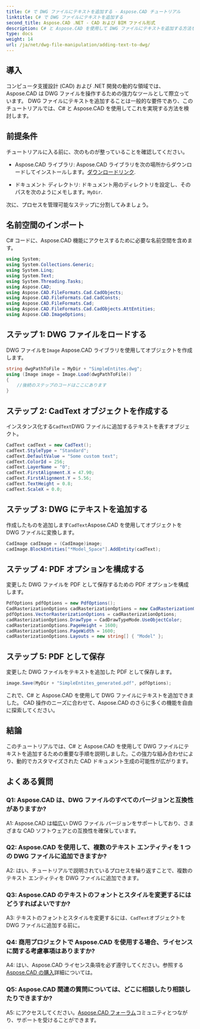 ```yaml
---
title: C# で DWG ファイルにテキストを追加する - Aspose.CAD チュートリアル
linktitle: C# で DWG ファイルにテキストを追加する
second_title: Aspose.CAD .NET - CAD および BIM ファイル形式
description: C# と Aspose.CAD を使用して DWG ファイルにテキストを追加する方法を学びます。シームレスな統合については、このステップバイステップのチュートリアルに従ってください。包括的なガイダンスについては、Aspose.CAD ドキュメントを参照してください。
type: docs
weight: 14
url: /ja/net/dwg-file-manipulation/adding-text-to-dwg/
---
```

## 導入

コンピュータ支援設計 (CAD) および .NET 開発の動的な領域では、Aspose.CAD は DWG ファイルを操作するための強力なツールとして際立っています。 DWG ファイルにテキストを追加することは一般的な要件であり、このチュートリアルでは、C# と Aspose.CAD を使用してこれを実現する方法を検討します。

## 前提条件

チュートリアルに入る前に、次のものが整っていることを確認してください。

-  Aspose.CAD ライブラリ: Aspose.CAD ライブラリを次の場所からダウンロードしてインストールします。[ダウンロードリンク](https://releases.aspose.com/cad/net/).

- ドキュメント ディレクトリ: ドキュメント用のディレクトリを設定し、そのパスを次のようにメモします。`MyDir`.

次に、プロセスを管理可能なステップに分割してみましょう。

## 名前空間のインポート

C# コードに、Aspose.CAD 機能にアクセスするために必要な名前空間を含めます。

```csharp
using System;
using System.Collections.Generic;
using System.Linq;
using System.Text;
using System.Threading.Tasks;
using Aspose.CAD;
using Aspose.CAD.FileFormats.Cad.CadObjects;
using Aspose.CAD.FileFormats.Cad.CadConsts;
using Aspose.CAD.FileFormats.Cad;
using Aspose.CAD.FileFormats.Cad.CadObjects.AttEntities;
using Aspose.CAD.ImageOptions;
```

## ステップ 1: DWG ファイルをロードする

 DWG ファイルを`Image` Aspose.CAD ライブラリを使用してオブジェクトを作成します。

```csharp
string dwgPathToFile = MyDir + "SimpleEntites.dwg";
using (Image image = Image.Load(dwgPathToFile))
{
    //後続のステップのコードはここにあります
}
```

## ステップ 2: CadText オブジェクトを作成する

インスタンス化する`CadText`DWG ファイルに追加するテキストを表すオブジェクト。

```csharp
CadText cadText = new CadText();
cadText.StyleType = "Standard";
cadText.DefaultValue = "Some custom text";
cadText.ColorId = 256;
cadText.LayerName = "0";
cadText.FirstAlignment.X = 47.90;
cadText.FirstAlignment.Y = 5.56;
cadText.TextHeight = 0.8;
cadText.ScaleX = 0.0;
```

## ステップ 3: DWG にテキストを追加する

作成したものを追加します`CadText`Aspose.CAD を使用してオブジェクトを DWG ファイルに変換します。

```csharp
CadImage cadImage = (CadImage)image;
cadImage.BlockEntities["*Model_Space"].AddEntity(cadText);
```

## ステップ 4: PDF オプションを構成する

変更した DWG ファイルを PDF として保存するための PDF オプションを構成します。

```csharp
PdfOptions pdfOptions = new PdfOptions();
CadRasterizationOptions cadRasterizationOptions = new CadRasterizationOptions();
pdfOptions.VectorRasterizationOptions = cadRasterizationOptions;
cadRasterizationOptions.DrawType = CadDrawTypeMode.UseObjectColor;
cadRasterizationOptions.PageHeight = 1600;
cadRasterizationOptions.PageWidth = 1600;
cadRasterizationOptions.Layouts = new string[] { "Model" };
```

## ステップ 5: PDF として保存

変更した DWG ファイルをテキストを追加した PDF として保存します。

```csharp
image.Save(MyDir + "SimpleEntites_generated.pdf", pdfOptions);
```

これで、C# と Aspose.CAD を使用して DWG ファイルにテキストを追加できました。 CAD 操作のニーズに合わせて、Aspose.CAD のさらに多くの機能を自由に探索してください。

## 結論

このチュートリアルでは、C# と Aspose.CAD を使用して DWG ファイルにテキストを追加するための重要な手順を説明しました。この強力な組み合わせにより、動的でカスタマイズされた CAD ドキュメント生成の可能性が広がります。

## よくある質問

### Q1: Aspose.CAD は、DWG ファイルのすべてのバージョンと互換性がありますか?

A1: Aspose.CAD は幅広い DWG ファイル バージョンをサポートしており、さまざまな CAD ソフトウェアとの互換性を確保しています。

### Q2: Aspose.CAD を使用して、複数のテキスト エンティティを 1 つの DWG ファイルに追加できますか?

A2: はい、チュートリアルで説明されているプロセスを繰り返すことで、複数のテキスト エンティティを DWG ファイルに追加できます。

### Q3: Aspose.CAD のテキストのフォントとスタイルを変更するにはどうすればよいですか?

 A3: テキストのフォントとスタイルを変更するには、`CadText`オブジェクトを DWG ファイルに追加する前に。

### Q4: 商用プロジェクトで Aspose.CAD を使用する場合、ライセンスに関する考慮事項はありますか?

 A4: はい、Aspose.CAD ライセンス条項を必ず遵守してください。参照する[Aspose.CAD の購入](https://purchase.aspose.com/buy)詳細については。

### Q5: Aspose.CAD 関連の質問については、どこに相談したり相談したりできますか?

A5: にアクセスしてください。[Aspose.CAD フォーラム](https://forum.aspose.com/c/cad/19)コミュニティとつながり、サポートを受けることができます。